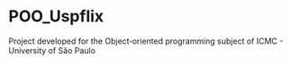 # POO_Uspflix
Project developed for the Object‑oriented programming subject of ICMC - University of São Paulo
